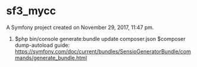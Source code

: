 sf3_mycc
========

A Symfony project created on November 29, 2017, 11:47 pm.

1. $php bin/console generate:bundle
    update composer.json
    $composer dump-autoload
    guide: https://symfony.com/doc/current/bundles/SensioGeneratorBundle/commands/generate_bundle.html

